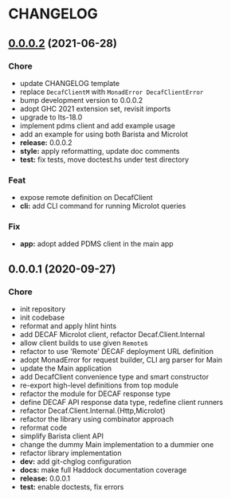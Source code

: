 # CHANGELOG


<a name="0.0.0.2"></a>
## [0.0.0.2](https://github.com/teloscube/decaf-client-haskell/compare/0.0.0.1...0.0.0.2) (2021-06-28)

### Chore

* update CHANGELOG template
* replace `DecafClientM` with `MonadError DecafClientError`
* bump development version to 0.0.0.2
* adopt GHC 2021 extension set, revisit imports
* upgrade to lts-18.0
* implement pdms client and add example usage
* add an example for using both Barista and Microlot
* **release:** 0.0.0.2
* **style:** apply reformatting, update doc comments
* **test:** fix tests, move doctest.hs under test directory

### Feat

* expose remote definition on DecafClient
* **cli:** add CLI command for running Microlot queries

### Fix

* **app:** adopt added PDMS client in the main app


<a name="0.0.0.1"></a>
## 0.0.0.1 (2020-09-27)

### Chore

* init repository
* init codebase
* reformat and apply hlint hints
* add DECAF Microlot client, refactor Decaf.Client.Internal
* allow client builds to use given `Remote`s
* refactor to use 'Remote' DECAF deployment URL definition
* adopt MonadError for request builder, CLI arg parser for Main
* update the Main application
* add DecafClient convenience type and smart constructor
* re-export high-level definitions from top module
* refactor the module for DECAF response type
* define DECAF API response data type, redefine client runners
* refactor Decaf.Client.Internal.{Http,Microlot}
* refactor the library using combinator approach
* reformat code
* simplify Barista client API
* change the dummy Main implementation to a dummier one
* refactor library implementation
* **dev:** add git-chglog configuration
* **docs:** make full Haddock documentation coverage
* **release:** 0.0.0.1
* **test:** enable doctests, fix errors

